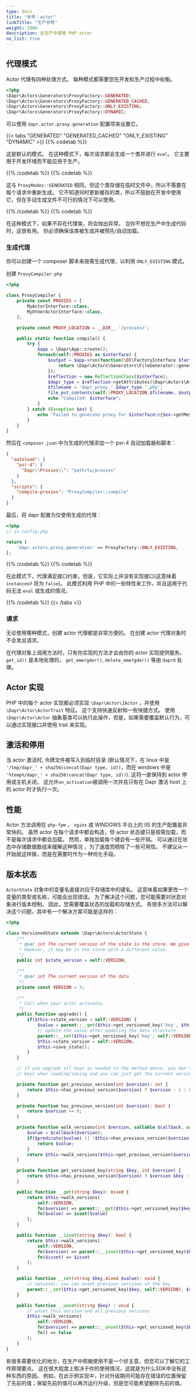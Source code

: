 ```yaml
---
type: docs
title: "参考：actor"
linkTitle: "生产参考"
weight: 1000
description: 在生产中使用 PHP actor
no_list: true
---
```


## 代理模式

Actor 代理有四种处理方式。 每种模式都需要您在开发和生产过程中权衡。

```php
<?php
\Dapr\Actors\Generators\ProxyFactory::GENERATED;
\Dapr\Actors\Generators\ProxyFactory::GENERATED_CACHED;
\Dapr\Actors\Generators\ProxyFactory::ONLY_EXISTING;
\Dapr\Actors\Generators\ProxyFactory::DYNAMIC;
```

可以使用 `dapr.actor.proxy.generation` 配置项来设置它。

{{< tabs "GENERATED" "GENERATED_CACHED" "ONLY_EXISTING" "DYNAMIC" >}}
{{% codetab %}}

这是默认的模式。 在这种模式下，每次请求都会生成一个类并进行 `eval`。 它主要用于开发环境而不能应用于生产。

{{% /codetab %}}
{{% codetab %}}

这与 `ProxyModes::GENERATED` 相同，但这个类存储在临时文件中，所以不需要在每个请求中重新生成。 它不知道何时更新缓存的类，所以不鼓励在开发中使用它，但在手动生成文件不可行的情况下可以使用。

{{% /codetab %}}
{{% codetab %}}

在这种模式下，如果不存在代理类，将会抛出异常。 当你不想在生产中生成代码时，这很有用。 你必须确保该类被生成并被预先/自动加载。

### 生成代理

你可以创建一个 composer 脚本来按需生成代理，以利用 `ONLY_EXISTING` 模式。

创建 `ProxyCompiler.php`

```php
<?php

class ProxyCompiler {
    private const PROXIES = [
        MyActorInterface::class,
        MyOtherActorInterface::class,
    ];

    private const PROXY_LOCATION = __DIR__.'/proxies/';

    public static function compile() {
        try {
            $app = \Dapr\App::create();
            foreach(self::PROXIES as $interface) {
                $output = $app->run(function(\DI\FactoryInterface $factory) use ($interface) {
                    return \Dapr\Actors\Generators\FileGenerator::generate($interface, $factory);
                });
                $reflection = new ReflectionClass($interface);
                $dapr_type = $reflection->getAttributes(\Dapr\Actors\Attributes\DaprType::class)[0]->newInstance()->type;
                $filename = 'dapr_proxy_'.$dapr_type.'.php';
                file_put_contents(self::PROXY_LOCATION.$filename, $output);
                echo "Compiled: $interface";
            }
        } catch (Exception $ex) {
            echo "Failed to generate proxy for $interface\n{$ex->getMessage()} on line {$ex->getLine()} in {$ex->getFile()}\n";
        }
    }
}
```

然后在 `composer.json` 中为生成的代理添加一个 psr-4 自动加载器和脚本：

```json
{
  "autoload": {
    "psr-4": {
      "Dapr\\Proxies\\": "path/to/proxies"
    }
  },
  "scripts": {
    "compile-proxies": "ProxyCompiler::compile"
  }
}
```

最后，将 dapr 配置为仅使用生成的代理：

```php
<?php
// in config.php

return [
    'dapr.actors.proxy.generation' => ProxyFactory::ONLY_EXISTING,
];
```

{{% /codetab %}}
{{% codetab %}}

在此模式下，代理满足接口约束，但是，它实际上并没有实现接口(这意味着 `instanceof` 将为 `false`)。 此模式利用 PHP 中的一些特性来工作，并且适用于代码无法 `eval` 或生成的情况。

{{% /codetab %}}
{{< /tabs >}}

### 请求

无论使用哪种模式，创建 actor 代理都是非常方便的。 在创建 actor 代理对象时不会发出请求。

在代理对象上调用方法时，只有你实现的方法才会由你的 actor 实现提供服务。 `get_id()` 是本地处理的， `get_emergder()`, `delete_emergder()` 等由 `daprd` 处理。

## Actor 实现

PHP 中的每个 actor 实现都必须实现 `\Dapr\Actor\IActor` ，并使用 `\Dapr\Actor\ActorTrait` 特征。 这个支持快速反射和一些快捷方式。 使用 `\Dapr\Actor\Actor` 抽象基类可以执行此操作，但是，如果需要覆盖默认行为，可以通过实现接口并使用 trait 来实现。

## 激活和停用

当 actor 激活时, 令牌文件被写入到临时目录 (默认情况下，在 linux 中是 `'/tmp/dapr_' + sha256(concat(Dapr type, id))`，而在 windows 中是 `'%temp%/dapr_' + sha256(concat(Dapr type, id))`). 这将一直保持到 actor 停用或主机关闭。 这允许` on_activation `被调用一次并且只有在 Dapr 激活 host 上的 actor 时才执行一次。

## 性能

Actor 方法调用在 `php-fpm` ， `nginx` 或 WINDOWS 平台上的 IIS 的生产配置是非常快的。 虽然 actor 在每个请求中都会构造，但 actor 状态键只是按需加载，而不是每次请求中都会加载。 然而，单独加载每个键会有一些开销。 可以通过在状态中存储数据数组来缓解这种情况 ，为了速度而牺牲了一些可用性。 不建议从一开始就这样做，而是在需要时作为一种优化手段。

## 版本状态

`ActorState` 对象中的变量名直接对应于存储库中的键名。 这意味着如果更改一个变量的类型或名称，可能会出现错误。 为了解决这个问题，您可能需要对状态对象进行版本控制。 因此，您需要覆盖状态的加载和存储方式。 有很多方法可以解决这个问题，其中有一个解决方案可能是这样的：

```php
<?php

class VersionedState extends \Dapr\Actors\ActorState {
    /**
     * @var int The current version of the state in the store. We give a default value of the current version. 
     * However, it may be in the store with a different value. 
     */
    public int $state_version = self::VERSION;

    /**
     * @var int The current version of the data
     */
    private const VERSION = 3;

    /**
     * Call when your actor activates.
     */
    public function upgrade() {
        if($this->state_version < self::VERSION) {
            $value = parent::__get($this->get_versioned_key('key', $this->state_version));
            // update the value after updating the data structure
            parent::__set($this->get_versioned_key('key', self::VERSION), $value);
            $this->state_version = self::VERSION;
            $this->save_state();
        }
    }

    // if you upgrade all keys as needed in the method above, you don't need to walk the previous
    // keys when loading/saving and you can just get the current version of the key.

    private function get_previous_version(int $version): int {
        return $this->has_previous_version($version) ? $version - 1 : $version;
    }

    private function has_previous_version(int $version): bool {
        return $version >= 0;
    }

    private function walk_versions(int $version, callable $callback, callable $predicate): mixed {
        $value = $callback($version);
        if($predicate($value) || !$this->has_previous_version($version)) {
            return $value;
        }
        return $this->walk_versions($this->get_previous_version($version), $callback, $predicate);
    }

    private function get_versioned_key(string $key, int $version) {
        return $this->has_previous_version($version) ? $version.$key : $key;
    }

    public function __get(string $key): mixed {
        return $this->walk_versions(
            self::VERSION, 
            fn($version) => parent::__get($this->get_versioned_key($key, $version)),
            fn($value) => isset($value)
        );
    }

    public function __isset(string $key): bool {
        return $this->walk_versions(
            self::VERSION,
            fn($version) => parent::__isset($this->get_versioned_key($key, $version)),
            fn($isset) => $isset
        );
    }

    public function __set(string $key,mixed $value): void {
        // optional: you can unset previous versions of the key
        parent::__set($this->get_versioned_key($key, self::VERSION), $value);
    }

    public function __unset(string $key) : void {
        // unset this version and all previous versions
        $this->walk_versions(
            self::VERSION, 
            fn($version) => parent::__unset($this->get_versioned_key($key, $version)), 
            fn() => false
        );
    }
}
```

有很多需要优化的地方，在生产中照搬使用不是一个好主意，但您可以了解它的工作原理要点。 这在很大程度上取决于你的使用情况，这就是为什么SDK中没有这种东西的原因。 例如，在此示例实现中，针对升级期间可能存在错误的位置保留了先前的值；保留先前的值可以再次运行升级，但是您可能希望删除先前的值。 
